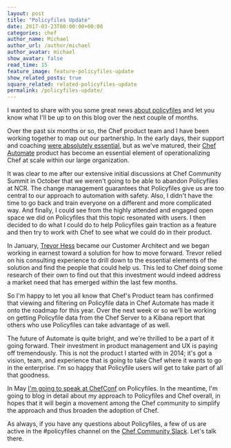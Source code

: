 ```yaml
---
layout: post
title: "Policyfiles Update"
date: 2017-03-23T00:00:00+00:00
categories: chef
author_name: Michael
author_url: /author/michael
author_avatar: michael
show_avatar: false
read_time: 15
feature_image: feature-policyfiles-update
show_related_posts: true
square_related: related-policyfiles-update
permalink: /policyfiles-update/
---
```

I wanted to share with you some great news [about policyfiles](/policyfiles/) and let you know what I'll be up to on this blog over the next couple of months.

Over the past six months or so, the Chef product team and I have been working together to map out our partnership. In the early days, their support and coaching [were absolutely essential](/technology-partnership/), but as we've matured, their [Chef Automate](https://www.chef.io/automate/) product has become an essential element of operationalizing Chef at scale within our large organization.

It was clear to me after our extensive initial discussions at Chef Community Summit in October that we weren't going to be able to abandon Policyfiles at NCR. The change management guarantees that Policyfiles give us are too central to our approach to automation with safety. Also, I didn't have the time to go back and train everyone on a different and more complicated way. And finally, I could see from the highly attended and engaged open space we did on Policyfiles that this topic resonated with users. I then decided to do what I could do to help Policyfiles gain traction as a feature and then try to work with Chef to see what we could do in their product.

In January, [Trevor Hess](https://twitter.com/trevorghess) became our Customer Architect and we began working in earnest toward a solution for how to move forward. Trevor relied on his consulting experience to drill down to the essential elements of the solution and find the people that could help us. This led to Chef doing some research of their own to find out that this investment would indeed address a market need that has emerged within the last few months.

So I'm happy to let you all know that Chef's Product team has confirmed that viewing and filtering on Policyfile data in Chef Automate has made it onto the roadmap for this year. Over the next week or so we'll be working on getting Policyfile data from the Chef Server to a Kibana report that others who use Policyfiles can take advantage of as well.

The future of Automate is quite bright, and we're thrilled to be a part of it going forward. Their investment in product management and UX is paying off tremendously. This is not the product I started with in 2014; it's got a vision, team, and experience that is going to take Chef where it wants to go in the enterprise. I'm so happy that Policyfile users will get to take part of all that goodness.

In May [I'm going to speak at ChefConf](http://sched.co/9vZD) on Policyfiles. In the meantime, I'm going to blog in detail about my approach to Policyfiles and Chef overall, in hopes that it will begin a movement among the Chef community to simplify the approach and thus broaden the adoption of Chef.

As always, if you have any questions about Policyfiles, a few of us are active in the #policyfiles channel on the [Chef Community Slack](http://community-slack.chef.io/). Let's talk there.